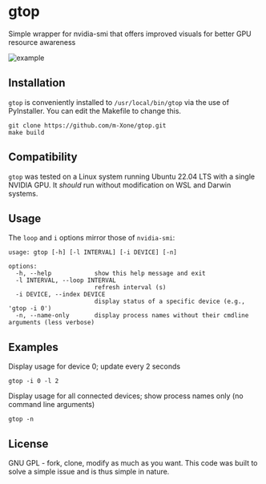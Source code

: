 # gtop
Simple wrapper for nvidia-smi that offers improved visuals for better GPU resource awareness

![example](https://github.com/m-Xone/gtop/assets/19239090/528b4bfb-13dd-4038-886f-09197c319f9b)


## Installation

`gtop` is conveniently installed to `/usr/local/bin/gtop` via the use of PyInstaller. You can edit the Makefile to change this.

    git clone https://github.com/m-Xone/gtop.git
    make build

## Compatibility

`gtop` was tested on a Linux system running Ubuntu 22.04 LTS with a single NVIDIA GPU. It _should_ run without modification on WSL and Darwin systems.

## Usage

The `loop` and `i` options mirror those of `nvidia-smi`:

    usage: gtop [-h] [-l INTERVAL] [-i DEVICE] [-n]

    options:
      -h, --help            show this help message and exit
      -l INTERVAL, --loop INTERVAL
                            refresh interval (s)
      -i DEVICE, --index DEVICE
                            display status of a specific device (e.g., 'gtop -i 0')
      -n, --name-only       display process names without their cmdline arguments (less verbose)

## Examples

Display usage for device 0; update every 2 seconds

    gtop -i 0 -l 2

Display usage for all connected devices; show process names only (no command line arguments)
  
    gtop -n

## License

GNU GPL - fork, clone, modify as much as you want. This code was built to solve a simple issue and is thus simple in nature.
